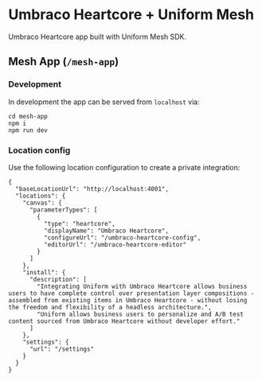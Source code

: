 # Umbraco Heartcore + Uniform Mesh

Umbraco Heartcore app built with Uniform Mesh SDK.

## Mesh App (`/mesh-app`)

### Development

In development the app can be served from `localhost` via:

```
cd mesh-app
npm i
npm run dev
```

### Location config

Use the following location configuration to create a private integration:

```
{
  "baseLocationUrl": "http://localhost:4001",
  "locations": {
    "canvas": {
      "parameterTypes": [
        {
          "type": "heartcore",
          "displayName": "Umbraco Heartcore",
          "configureUrl": "/umbraco-heartcore-config",
          "editorUrl": "/umbraco-heartcore-editor"
        }
      ]
    },
    "install": {
      "description": [
        "Integrating Uniform with Umbraco Heartcore allows business users to have complete control over presentation layer compositions - assembled from existing items in Umbraco Heartcore - without losing the freedom and flexibility of a headless architecture.",
        "Uniform allows business users to personalize and A/B test content sourced from Umbraco Heartcore without developer effort."
      ]
    },
    "settings": {
      "url": "/settings"
    }
  }
}
```
